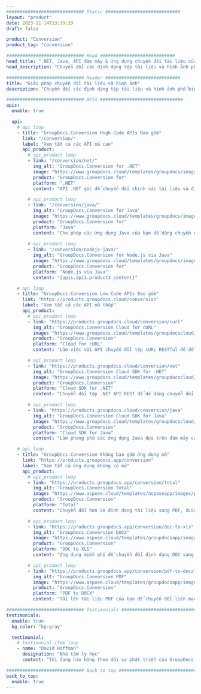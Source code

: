 ```yaml
---
############################# Static ############################
layout: "product"
date: 2023-11-14T13:19:29
draft: false

product: "Conversion"
product_tag: "conversion"

############################# Head ############################
head_title: ".NET, Java, API đám mây & ứng dụng chuyển đổi tài liệu của GroupDocs"
head_description: "Chuyển đổi các định dạng tệp tài liệu và hình ảnh phổ biến trên bất kỳ nền tảng nào với các giải pháp dựa trên ứng dụng và api."

############################# Header ############################
title: "Giải pháp chuyển đổi tài liệu và hình ảnh"
description: "Chuyển đổi các định dạng tệp tài liệu và hình ảnh phổ biến trên bất kỳ nền tảng nào với các giải pháp dựa trên ứng dụng và api."

############################# APIs ###############################
apis:
  enable: true

  api:
    # api loop
    - title: "GroupDocs.Conversion High Code APIs Bao gồm"
      link: "/conversion/"
      label: "Xem tất cả các API mã cao"
      api_product:
        # api_product loop
        - link: "/conversion/net/"
          img_alt: "GroupDocs.Conversion for .NET"
          image: "https://www.groupdocs.cloud/templates/groupdocs/images/product-logos/groupdocs-conversion-net.png"
          product: "GroupDocs.Conversion for"
          platform: ".NET"
          content: "API .NET gốc để chuyển đổi chính xác tài liệu và định dạng tệp hình ảnh trong bất kỳ loại ứng dụng .NET nào. Hỗ trợ thêm hình mờ hình ảnh trong khi chuyển đổi."

        # api_product loop
        - link: "/conversion/java/"
          img_alt: "GroupDocs.Conversion for Java"
          image: "https://www.groupdocs.cloud/templates/groupdocs/images/product-logos/groupdocs-conversion-java.png"
          product: "GroupDocs.Conversion for"
          platform: "Java"
          content: "Cho phép các ứng dụng Java của bạn dễ dàng chuyển đổi giữa tất cả các định dạng tài liệu tiêu chuẩn ngành bao gồm Microsoft Office, PDF, HTML, hình ảnh và nhiều định dạng khác."
          
        # api_product loop
        - link: "/conversion/nodejs-java/"
          img_alt: "GroupDocs.Conversion for Node.js via Java"
          image: "https://www.groupdocs.cloud/templates/groupdocs/images/product-logos/groupdocs-conversion-nodejs-java.png"
          product: "GroupDocs.Conversion for"
          platform: "Node.js via Java"
          content: "{apis.api1.product3_content}"

    # api loop
    - title: "GroupDocs.Conversion Low Code APIs Bao gồm"
      link: "https://products.groupdocs.cloud/conversion"
      label: "Xem tất cả các API mã thấp"
      api_product:
        # api_product loop
        - link: "https://products.groupdocs.cloud/conversion/curl"
          img_alt: "GroupDocs.Conversion Cloud for cURL"
          image: "https://www.groupdocs.cloud/templates/groupdocscloud/images/sdk/272x272/groupdocs_conversion-for-curl.png"
          product: "GroupDocs.Conversion"
          platform: "Cloud for cURL"
          content: "Làm việc với API chuyển đổi tệp cURL RESTful để dễ dàng chuyển đổi Microsoft Office, PDF, Email, Project, HTML và các định dạng tệp phổ biến khác trong các ứng dụng của bạn."

        # api_product loop
        - link: "https://products.groupdocs.cloud/conversion/net"
          img_alt: "GroupDocs.Conversion Cloud SDK for .NET"
          image: "https://www.groupdocs.cloud/templates/groupdocscloud/images/sdk/272x272/groupdocs_conversion-for-net.png"
          product: "GroupDocs.Conversion"
          platform: "Cloud SDK for .NET"
          content: "Chuyển đổi tệp .NET API REST để dễ dàng chuyển đổi Microsoft Office, PDF, Email, Dự án, HTML và các định dạng tệp phổ biến khác trên bất kỳ nền tảng nào sử dụng Cloud SDK."

        # api_product loop
        - link: "https://products.groupdocs.cloud/conversion/java"
          img_alt: "GroupDocs.Conversion Cloud SDK for Java"
          image: "https://www.groupdocs.cloud/templates/groupdocscloud/images/sdk/272x272/groupdocs_conversion-for-java.png"
          product: "GroupDocs.Conversion"
          platform: "Cloud SDK for Java"
          content: "Làm phong phú các ứng dụng Java dựa trên đám mây của bạn với các tính năng chuyển đổi tài liệu nâng cao trên bất kỳ nền tảng nào có khả năng gọi các API REST."

    # api loop
    - title: "GroupDocs.Conversion Không bao gồm ứng dụng mã"
      link: "https://products.groupdocs.app/conversion"
      label: "Xem tất cả ứng dụng không có mã"
      api_product:
        # api_product loop
        - link: "https://products.groupdocs.app/conversion/total"
          img_alt: "GroupDocs.Conversion Total"
          image: "https://www.aspose.cloud/templates/asposeapp/images/products/logo/aspose_conversion-app.png"
          product: "GroupDocs.Conversion"
          platform: "Total"
          content: "Chuyển đổi hơn 50 định dạng tài liệu sang PDF, XLSX, DOCX, XPS, HTML và hơn thế nữa."

        # api_product loop
        - link: "https://products.groupdocs.app/conversion/doc-to-xls"
          img_alt: "GroupDocs.Conversion DOCX"
          image: "https://www.aspose.cloud/templates/groupdocsapp/images/products/logo/groupdocs_words-app.png"
          product: "GroupDocs.Conversion"
          platform: "DOC to XLS"
          content: "Ứng dụng miễn phí để chuyển đổi định dạng DOC sang XLS từ bất kỳ trình duyệt web nào."

        # api_product loop
        - link: "https://products.groupdocs.app/conversion/pdf-to-docx"
          img_alt: "GroupDocs.Conversion PDF"
          image: "https://www.aspose.cloud/templates/groupdocsapp/images/products/logo/groupdocs_pdf-app.png"
          product: "GroupDocs.Conversion"
          platform: "PDF to DOCX"
          content: "Tải lên tài liệu PDF của bạn để chuyển đổi liền mạch sang định dạng Word (DOCX)."

############################# Testimonials ###############################
testimonials:
  enable: true
  bg_color: "bg-gray"

  testimonial:
    # testimonial item loop
    - name: "David Hoffman"
      designation: "Nhà tâm lý học"
      content: "Tôi đang hào hứng theo dõi sự phát triển của GroupDocs. Khả năng đáp ứng của toàn bộ nhóm của bạn đã giúp tôi rất nhiều, khi tôi nói chuyện với ai đó tại GroupDocs, tôi có thể đảm bảo rằng ai đó đang lắng nghe và làm cho mọi thứ diễn ra."

############################# Back to top ###############################
back_to_top:
  enable: true
---
```

